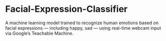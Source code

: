 # Facial-Expression-Classifier
A machine learning model trained to recognize human emotions based on facial expressions — including happy, sad — using real-time webcam input via Google’s Teachable Machine.
